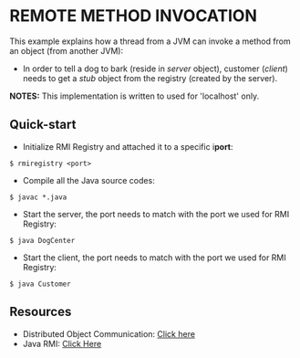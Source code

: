 # REMOTE METHOD INVOCATION
This example explains how a thread from a JVM can invoke a method from an object (from another JVM):
- In order to tell a dog to bark (reside in _server_ object), customer (_client_) needs to get a _stub_ object from the registry (created by the server).

**NOTES:**
This implementation is written to used for 'localhost' only.

## Quick-start
- Initialize RMI Registry and attached it to a specific i**port**:

```
$ rmiregistry <port>
```

- Compile all the Java source codes:

```
$ javac *.java
```

- Start the server, the port needs to match with the port we used for RMI Registry:

```
$ java DogCenter
```

- Start the client, the port needs to match with the port we used for RMI Registry:

```
$ java Customer
```

## Resources
- Distributed Object Communication: [Click here](https://en.wikipedia.org/wiki/Distributed_object_communication)
- Java RMI: [Click Here](https://en.wikipedia.org/wiki/Java_remote_method_invocation)
